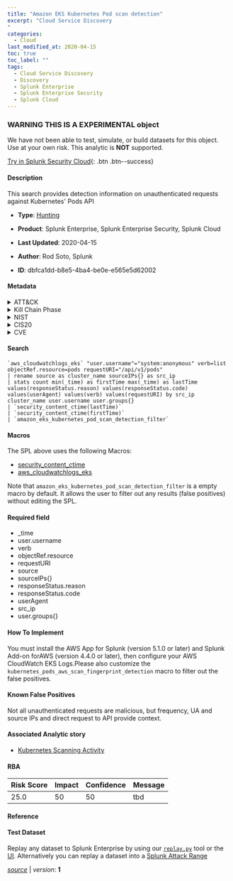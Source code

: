 ```yaml
---
title: "Amazon EKS Kubernetes Pod scan detection"
excerpt: "Cloud Service Discovery
"
categories:
  - Cloud
last_modified_at: 2020-04-15
toc: true
toc_label: ""
tags:
  - Cloud Service Discovery
  - Discovery
  - Splunk Enterprise
  - Splunk Enterprise Security
  - Splunk Cloud
---
```


###  WARNING THIS IS A EXPERIMENTAL object
We have not been able to test, simulate, or build datasets for this object. Use at your own risk. This analytic is **NOT** supported.


[Try in Splunk Security Cloud](https://www.splunk.com/en_splunk_app_enrichmentus/cyber-security.html){: .btn .btn--success}

#### Description

This search provides detection information on unauthenticated requests against Kubernetes' Pods API

- **Type**: [Hunting](https://github.com/splunk/security_content/wiki/Detection-Analytic-Types)
- **Product**: Splunk Enterprise, Splunk Enterprise Security, Splunk Cloud


- **Last Updated**: 2020-04-15
- **Author**: Rod Soto, Splunk
- **ID**: dbfca1dd-b8e5-4ba4-be0e-e565e5d62002


#### Metadata

<details>
  <summary>ATT&CK</summary>


| ID             | Technique        |  Tactic             |
| -------------- | ---------------- |-------------------- |
| [T1526](https://attack.mitre.org/techniques/T1526/) | Cloud Service Discovery | Discovery |

</details>


<details>
  <summary>Kill Chain Phase</summary>

* Reconnaissance


</details>


<details>
  <summary>NIST</summary>



</details>

<details>
  <summary>CIS20</summary>



</details>

<details>
  <summary>CVE</summary>



</details>

#### Search

```
`aws_cloudwatchlogs_eks` "user.username"="system:anonymous" verb=list objectRef.resource=pods requestURI="/api/v1/pods" 
| rename source as cluster_name sourceIPs{} as src_ip 
| stats count min(_time) as firstTime max(_time) as lastTime values(responseStatus.reason) values(responseStatus.code) values(userAgent) values(verb) values(requestURI) by src_ip cluster_name user.username user.groups{} 
| `security_content_ctime(lastTime)` 
| `security_content_ctime(firstTime)` 
| `amazon_eks_kubernetes_pod_scan_detection_filter` 
```

#### Macros
The SPL above uses the following Macros:
* [security_content_ctime](https://github.com/splunk/security_content/blob/develop/macros/security_content_ctime.yml)
* [aws_cloudwatchlogs_eks](https://github.com/splunk/security_content/blob/develop/macros/aws_cloudwatchlogs_eks.yml)

Note that `amazon_eks_kubernetes_pod_scan_detection_filter` is a empty macro by default. It allows the user to filter out any results (false positives) without editing the SPL.

#### Required field
* _time
* user.username
* verb
* objectRef.resource
* requestURI
* source
* sourceIPs{}
* responseStatus.reason
* responseStatus.code
* userAgent
* src_ip
* user.groups{}


#### How To Implement
You must install the AWS App for Splunk (version 5.1.0 or later) and Splunk Add-on forAWS (version 4.4.0 or later), then configure your AWS CloudWatch EKS Logs.Please also customize the `kubernetes_pods_aws_scan_fingerprint_detection` macro to filter out the false positives.

#### Known False Positives
Not all unauthenticated requests are malicious, but frequency, UA and source IPs and direct request to API provide context.

#### Associated Analytic story
* [Kubernetes Scanning Activity](/stories/kubernetes_scanning_activity)




#### RBA

| Risk Score  | Impact      | Confidence   | Message      |
| ----------- | ----------- |--------------|--------------|
| 25.0 | 50 | 50 | tbd |


#### Reference


#### Test Dataset
Replay any dataset to Splunk Enterprise by using our [`replay.py`](https://github.com/splunk/attack_data#using-replaypy) tool or the [UI](https://github.com/splunk/attack_data#using-ui).
Alternatively you can replay a dataset into a [Splunk Attack Range](https://github.com/splunk/attack_range#replay-dumps-into-attack-range-splunk-server)



[*source*](https://github.com/splunk/security_content/tree/develop/detections/experimental/cloud/amazon_eks_kubernetes_pod_scan_detection.yml) \| *version*: **1**